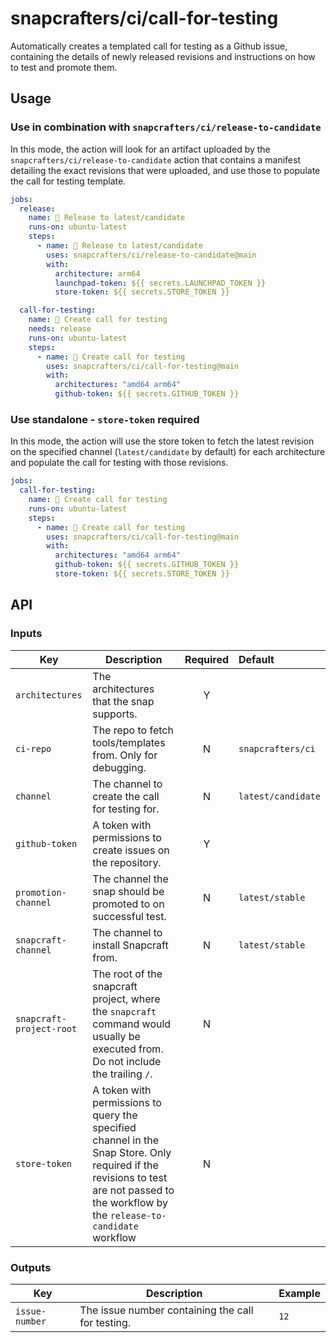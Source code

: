 # snapcrafters/ci/call-for-testing

Automatically creates a templated call for testing as a Github issue, containing the details of
newly released revisions and instructions on how to test and promote them.

## Usage

### Use in combination with `snapcrafters/ci/release-to-candidate`

In this mode, the action will look for an artifact uploaded by the
`snapcrafters/ci/release-to-candidate` action that contains a manifest detailing the exact
revisions that were uploaded, and use those to populate the call for testing template.

```yaml
jobs:
  release:
    name: 🚢 Release to latest/candidate
    runs-on: ubuntu-latest
    steps:
      - name: 🚢 Release to latest/candidate
        uses: snapcrafters/ci/release-to-candidate@main
        with:
          architecture: arm64
          launchpad-token: ${{ secrets.LAUNCHPAD_TOKEN }}
          store-token: ${{ secrets.STORE_TOKEN }}

  call-for-testing:
    name: 📣 Create call for testing
    needs: release
    runs-on: ubuntu-latest
    steps:
      - name: 📣 Create call for testing
        uses: snapcrafters/ci/call-for-testing@main
        with:
          architectures: "amd64 arm64"
          github-token: ${{ secrets.GITHUB_TOKEN }}
```

### Use standalone - `store-token` required

In this mode, the action will use the store token to fetch the latest revision on the specified
channel (`latest/candidate` by default) for each architecture and populate the call for testing with those
revisions.

```yaml
jobs:
  call-for-testing:
    name: 📣 Create call for testing
    runs-on: ubuntu-latest
    steps:
      - name: 📣 Create call for testing
        uses: snapcrafters/ci/call-for-testing@main
        with:
          architectures: "amd64 arm64"
          github-token: ${{ secrets.GITHUB_TOKEN }}
          store-token: ${{ secrets.STORE_TOKEN }}
```

## API

### Inputs

| Key                      | Description                                                                                                                                                                             | Required | Default            |
| ------------------------ | --------------------------------------------------------------------------------------------------------------------------------------------------------------------------------------- | :------: | :----------------- |
| `architectures`          | The architectures that the snap supports.                                                                                                                                               |    Y     |                    |
| `ci-repo`                | The repo to fetch tools/templates from. Only for debugging.                                                                                                                             |    N     | `snapcrafters/ci`  |
| `channel`                | The channel to create the call for testing for.                                                                                                                                         |    N     | `latest/candidate` |
| `github-token`           | A token with permissions to create issues on the repository.                                                                                                                            |    Y     |                    |
| `promotion-channel`      | The channel the snap should be promoted to on successful test.                                                                                                                          |    N     | `latest/stable`    |
| `snapcraft-channel`      | The channel to install Snapcraft from.                                                                                                                                                  |    N     | `latest/stable`    |
| `snapcraft-project-root` | The root of the snapcraft project, where the `snapcraft` command would usually be executed from. Do not include the trailing `/`.                                                       |    N     |
| `store-token`            | A token with permissions to query the specified channel in the Snap Store. Only required if the revisions to test are not passed to the workflow by the `release-to-candidate` workflow |    N     |                    |

### Outputs

| Key            | Description                                       | Example |
| -------------- | ------------------------------------------------- | ------- |
| `issue-number` | The issue number containing the call for testing. | `12`    |
